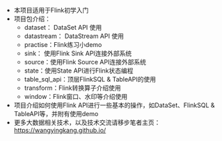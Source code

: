 * 本项目适用于Flink初学入门
* 项目包介绍：
    * dataset： DataSet API 使用
    * datastream： DataStream API 使用
    * practise：Flink练习小demo
    * sink： 使用Flink Sink API连接外部系统
    * source：使用Flink Source API连接外部系统
    * state：使用State API进行Flink状态编程
    * table_sql_api：顶层FlinkSQL & TableAPI的使用
    * transform：Flink转换算子介绍使用
    * window：Flink窗口、水印等介绍使用
* 项目介绍如何使用Flink API进行一些基本的操作，如DataSet、FlinkSQL & TableAPI等，并附有使用demo
* 更多大数据相关技术，以及技术交流请移步笔者主页：https://wangyingkang.github.io/